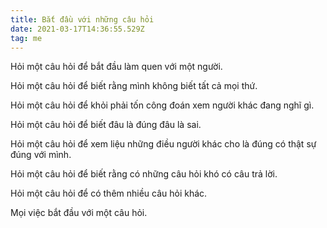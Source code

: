 ```yaml
---
title: Bắt đầu với những câu hỏi
date: 2021-03-17T14:36:55.529Z
tag: me
---
```

Hỏi một câu hỏi để bắt đầu làm quen với một người.

Hỏi một câu hỏi để biết rằng mình không biết tất cả mọi thứ.

Hỏi một câu hỏi để khỏi phải tốn công đoán xem người khác đang nghĩ gì.

Hỏi một câu hỏi để biết đâu là đúng đâu là sai.

Hỏi một câu hỏi để xem liệu những điều người khác cho là đúng có thật sự đúng với mình.

Hỏi một câu hỏi để biết rằng có những câu hỏi khó có câu trả lời.

Hỏi một câu hỏi để có thêm nhiều câu hỏi khác.

Mọi việc bắt đầu với một câu hỏi.